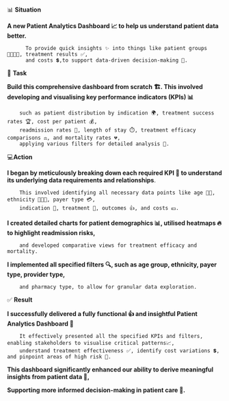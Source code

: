 
📊 **Situation** 

**A new Patient Analytics Dashboard 📈 to help us understand patient data better.**       
                
          To provide quick insights ✨ into things like patient groups 👨‍👩‍👧‍👦, treatment results ✅, 
          and costs 💲,to support data-driven decision-making 🧠.

🎯 **Task**

**Build this comprehensive dashboard from scratch 🏗️. This involved developing and visualising key performance indicators (KPIs) 📊**

        such as patient distribution by indication 🌍, treatment success rates 🏆, cost per patient 💰, 
        readmission rates 🔄, length of stay ⏱️, treatment efficacy comparisons ⚖️, and mortality rates 💔,         
        applying various filters for detailed analysis 🔬.

💻**Action**

**I began by meticulously breaking down each required KPI 🧩 to understand its underlying data requirements and relationships**. 
        
        This involved identifying all necessary data points like age 👵👴, ethnicity 🧑‍🤝‍🧑, payer type 💳, 
        indication 🤒, treatment 💊, outcomes 👍, and costs 💵. 

**I created detailed charts for patient demographics 📊, utilised heatmaps 🔥 to highlight readmission risks,** 
        
        and developed comparative views for treatment efficacy and mortality. 

**I implemented all specified filters 🔍, such as age group, ethnicity, payer type, provider type,** 
        
        and pharmacy type, to allow for granular data exploration. 


✅ **Result**

**I successfully delivered a fully functional 👍 and insightful Patient Analytics Dashboard 🚀**

        It effectively presented all the specified KPIs and filters, enabling stakeholders to visualise critical patterns📈, 
        understand treatment effectiveness ✅, identify cost variations 💲, and pinpoint areas of high risk 🚩. 

**This dashboard significantly enhanced our ability to derive meaningful insights from patient data 🧠,**

**Supporting more informed decision-making in patient care 🌟.**
